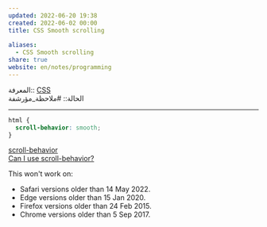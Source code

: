 ```yaml
---  
updated: 2022-06-20 19:38  
created: 2022-06-02 00:00  
title: CSS Smooth scrolling  
  
aliases:  
  - CSS Smooth scrolling  
share: true  
website: en/notes/programming  
---  
```

  
المعرفة:: [CSS](CSS)  
الحالة:: #ملاحظة_مؤرشفة  
  
---  
  
```css  
html {  
  scroll-behavior: smooth;  
}  
```  
  
[scroll-behavior](https://developer.mozilla.org/en-US/docs/Web/CSS/scroll-behavior)  
[Can I use scroll-behavior?](https://caniuse.com/css-scroll-behavior)  
  
This won't work on:  
  
- Safari versions older than 14 May 2022.  
- Edge versions older than 15 Jan 2020.  
- Firefox versions older than 24 Feb 2015.  
- Chrome versions older than 5 Sep 2017.  
